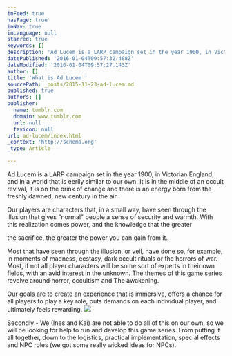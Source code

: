 ```yaml
---
inFeed: true
hasPage: true
inNav: true
inLanguage: null
starred: true
keywords: []
description: 'Ad Lucem is a LARP campaign set in the year 1900, in Victorian England, and in a world that is eerily similar to our own. It is in the middle of an occult revival, it is on the brink of change and there is an energy born from the freshly dawned, new century in the air. '
datePublished: '2016-01-04T09:57:32.488Z'
dateModified: '2016-01-04T09:57:27.143Z'
author: []
title: 'What is Ad Lucem '
sourcePath: _posts/2015-11-23-ad-lucem.md
published: true
authors: []
publisher:
  name: tumblr.com
  domain: www.tumblr.com
  url: null
  favicon: null
url: ad-lucem/index.html
_context: 'http://schema.org'
_type: Article

---
```

Ad Lucem is a LARP campaign set in the year 1900, in Victorian England, and in a world that is eerily similar to our own. It is in the middle of an occult revival, it is on the brink of change and there is an energy born from the freshly dawned, new century in the air.

Our players are characters that, in a small way, have seen through the illusion that gives "normal" people a sense of security and warmth. With this realization comes power, and the knowledge that the greater

the sacrifice, the greater the power you can gain from it.

Most that have seen through the illusion, or veil, have done so, for example, in moments of madness, ecstasy, dark occult rituals or the horrors of war. Most, if not all player characters will be some sort of experts in their own fields, with an avid interest in the unknown. The themes of this game series revolve around horror, occultism and The awakening.

Our goals are to create an experience that is immersive, offers a chance for all players to play a key role, puts demands on each individual player, and ultimately feels rewarding.
![](https://s3-us-west-2.amazonaws.com/the-grid-img/p/6416f104f6b3a8686091049edf6ad1d4a0e17ae7.jpg)

Secondly - We (Ines and Kai) are not able to do all of this on our own, so we will be looking for help to run and develop this game series. From putting it all together, down to the logistics, practical implementation, special effects and NPC roles (we got some really wicked ideas for NPCs).